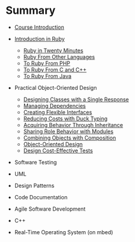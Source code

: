 # Summary

* [Course Introduction](README.md)
* [Introduction in Ruby](ruby/introduction_in_ruby.md)
   * [Ruby in Twenty Minutes](ruby_in_twenty_minutes.md)
   * [Ruby From Other Languages](ruby_from_other_languages.md)
   * [To Ruby From PHP](to_ruby_from_php.md)
   * [To Ruby From C and C++](to_ruby_from_c_and_c++.md)
   * [To Ruby From Java](to_ruby_from_java.md)

* Practical Object-Oriented Design
   * [Designing Classes with a Single Response](designingclasses_with_a_single_response_md.md)
   * [Managing Dependencies](managing_dependencies.md)
   * [Creating Flexible Interfaces](creating_flexible_interfaces.md)
   * [Reducing Costs with Duck Typing](reducing_costs_with_duck_typing.md)
   * [Acquiring Behavior Through Inheritance](acquiring_behavior_through_inheritance.md)
   * [Sharing Role Behavior with Modules](sharing_role_behavior_with_modules.md)
   * [Combining Objects with Composition](combining_objects_with_composition.md)
   * [Object-Oriented Design](chapter1.md)
   * [Design Cost-Effective Tests](design_cost-effective_tests.md)

* Software Testing
* UML
* Design Patterns
* Code Documentation
* Agile Software Development
* C++
* Real-Time Operating System (on mbed)